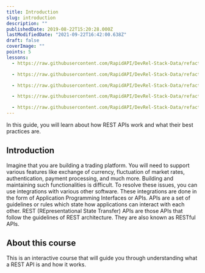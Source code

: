 ```yaml
---
title: Introduction
slug: introduction
description: ""
publishedDate: 2019-08-22T15:20:28.000Z
lastModifiedDate: "2021-09-22T16:42:00.638Z"
draft: false
coverImage: ""
points: 5
lessons:
  - https://raw.githubusercontent.com/RapidAPI/DevRel-Stack-Data/refactor/modify-how-parent-files-are-stored/learn/courses/learn-rest-apis/modules/introduction/lessons/2021-09-22-what-is-an-api.md

  - https://raw.githubusercontent.com/RapidAPI/DevRel-Stack-Data/refactor/modify-how-parent-files-are-stored/learn/courses/learn-rest-apis/modules/introduction/lessons/2021-09-22-what-is-a-rest-api.md

  - https://raw.githubusercontent.com/RapidAPI/DevRel-Stack-Data/refactor/modify-how-parent-files-are-stored/learn/courses/learn-rest-apis/modules/introduction/lessons/2021-09-22-principles-of-rest-api-design.md

  - https://raw.githubusercontent.com/RapidAPI/DevRel-Stack-Data/refactor/modify-how-parent-files-are-stored/learn/courses/learn-rest-apis/modules/introduction/lessons/2021-09-22-how-does-a-rest-api-work.md

  - https://raw.githubusercontent.com/RapidAPI/DevRel-Stack-Data/refactor/modify-how-parent-files-are-stored/learn/courses/learn-rest-apis/modules/introduction/lessons/2021-09-22-versioning-rest-apis.md
---
```


<Lead>In this guide, you will learn about how REST APIs work and what their best practices are.</Lead>

## Introduction

Imagine that you are building a trading platform. You will need to support various features like exchange of currency, fluctuation of market rates, authentication, payment processing, and much more. Building and maintaining such functionalities is difficult. To resolve these issues, you can use integrations with various other software. These integrations are done in the form of Application Programming Interfaces or APIs. APIs are a set of guidelines or rules which state how applications can interact with each other. REST (REpresentational State Transfer) APIs are those APIs that follow the guidelines of REST architecture. They are also known as RESTful APIs.

## About this course

This is an interactive course that will guide you through understanding what a REST API is and how it works.
